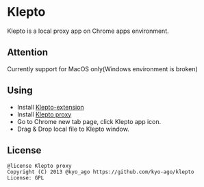 Klepto
=======

Klepto is a local proxy app on Chrome apps environment.

Attention
-------

Currently support for MacOS only(Windows environment is broken)

Using
-------

 * Install [Klepto-extension](https://chrome.google.com/webstore/detail/klepto-extension/emkledinokolepadojgcekkigimhockg)
 * Install [Klepto proxy](https://chrome.google.com/webstore/detail/klepto-proxy/ldjiglaablmjadhcnmocnccmocibmokp)
 * Go to Chrome new tab page, click Klepto app icon.
 * Drag & Drop local file to Klepto window.

License
-------

	@license Klepto proxy
	Copyright (C) 2013 @kyo_ago https://github.com/kyo-ago/klepto
	License: GPL
